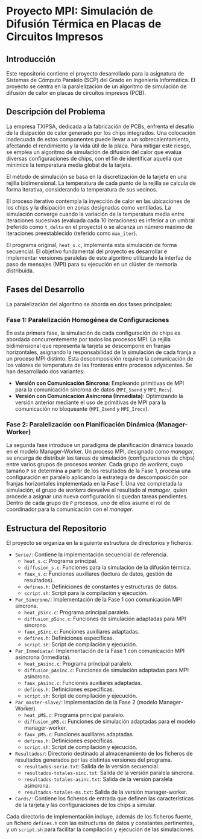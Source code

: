 # Proyecto MPI: Simulación de Difusión Térmica en Placas de Circuitos Impresos

## Introducción

Este repositorio contiene el proyecto desarrollado para la asignatura de Sistemas de Cómputo Paralelo (SCP) del Grado en Ingeniería Informática. El proyecto se centra en la paralelización de un algoritmo de simulación de difusión de calor en placas de circuitos impresos (PCB).

## Descripción del Problema

La empresa TXIPSA, dedicada a la fabricación de PCBs, enfrenta el desafío de la disipación de calor generado por los chips integrados. Una colocación inadecuada de estos componentes puede llevar a un sobrecalentamiento, afectando el rendimiento y la vida útil de la placa. Para mitigar este riesgo, se emplea un algoritmo de simulación de difusión del calor que evalúa diversas configuraciones de chips, con el fin de identificar aquella que minimice la temperatura media global de la tarjeta.

El método de simulación se basa en la discretización de la tarjeta en una rejilla bidimensional. La temperatura de cada punto de la rejilla se calcula de forma iterativa, considerando la temperatura de sus vecinos.

El proceso iterativo contempla la inyección de calor en las ubicaciones de los chips y la disipación en zonas designadas como ventiladas. La simulación converge cuando la variación de la temperatura media entre iteraciones sucesivas (evaluada cada 10 iteraciones) es inferior a un umbral (referido como `t_delta` en el proyecto) o se alcanza un número máximo de iteraciones preestablecido (referido como `max_iter`).

El programa original, `heat_s.c`, implementa esta simulación de forma secuencial. El objetivo fundamental del proyecto es desarrollar e implementar versiones paralelas de este algoritmo utilizando la interfaz de paso de mensajes (MPI) para su ejecución en un clúster de memoria distribuida.

## Fases del Desarrollo

La paralelización del algoritmo se aborda en dos fases principales:

### Fase 1: Paralelización Homogénea de Configuraciones

En esta primera fase, la simulación de cada configuración de chips es abordada concurrentemente por todos los procesos MPI. La rejilla bidimensional que representa la tarjeta se descompone en franjas horizontales, asignando la responsabilidad de la simulación de cada franja a un proceso MPI distinto. Esta descomposición requiere la comunicación de los valores de temperatura de las fronteras entre procesos adyacentes. Se han desarrollado dos variantes:
* **Versión con Comunicación Síncrona**: Empleando primitivas de MPI para la comunicación síncrona de datos (`MPI_Ssend` y `MPI_Recv`).
* **Versión con Comunicación Asíncrona (Inmediata)**: Optimizando la versión anterior mediante el uso de primitivas de MPI para la comunicación no bloqueante (`MPI_Isend` y `MPI_Irecv`).

### Fase 2: Paralelización con Planificación Dinámica (Manager-Worker)

La segunda fase introduce un paradigma de planificación dinámica basado en el modelo Manager-Worker. Un proceso MPI, designado como *manager*, se encarga de distribuir las tareas de simulación (configuraciones de chips) entre varios grupos de procesos *worker*. Cada grupo de *workers*, cuyo tamaño `P` se determina a partir de los resultados de la Fase 1, procesa una configuración en paralelo aplicando la estrategia de descomposición por franjas horizontales implementada en la Fase 1. Una vez completada la simulación, el grupo de *workers* devuelve el resultado al *manager*, quien procede a asignar una nueva configuración si quedan tareas pendientes. Dentro de cada grupo de `P` procesos, uno de ellos asume el rol de coordinador para la comunicación con el *manager*.

## Estructura del Repositorio

El proyecto se organiza en la siguiente estructura de directorios y ficheros:

* `Serie/`: Contiene la implementación secuencial de referencia.
    * `heat_s.c`: Programa principal.
    * `diffusion_s.c`: Funciones para la simulación de la difusión térmica.
    * `faux_s.c`: Funciones auxiliares (lectura de datos, gestión de resultados).
    * `defines.h`: Definiciones de constantes y estructuras de datos.
    * `script.sh`: Script para la compilación y ejecución.
* `Par_Sincrono/`: Implementación de la Fase 1 con comunicación MPI síncrona.
    * `heat_pSinc.c`: Programa principal paralelo.
    * `diffusion_pSinc.c`: Funciones de simulación adaptadas para MPI síncrono.
    * `faux_pSinc.c`: Funciones auxiliares adaptadas.
    * `defines.h`: Definiciones específicas.
    * `script.sh`: Script de compilación y ejecución.
* `Par_Inmediata/`: Implementación de la Fase 1 con comunicación MPI asíncrona (inmediata).
    * `heat_pAsinc.c`: Programa principal paralelo.
    * `diffusion_pAsinc.c`: Funciones de simulación adaptadas para MPI asíncrono.
    * `faux_pAsinc.c`: Funciones auxiliares adaptadas.
    * `defines.h`: Definiciones específicas.
    * `script.sh`: Script de compilación y ejecución.
* `Par_master-slave/`: Implementación de la Fase 2 (modelo Manager-Worker).
    * `heat_pMS.c`: Programa principal paralelo.
    * `diffusion_pMS.c`: Funciones de simulación adaptadas para el modelo manager-worker.
    * `faux_pMS.c`: Funciones auxiliares adaptadas.
    * `defines.h`: Definiciones específicas.
    * `script.sh`: Script de compilación y ejecución.
* `Resultados/`: Directorio destinado al almacenamiento de los ficheros de resultados generados por las distintas versiones del programa.
    * `resultados-serie.txt`: Salida de la versión secuencial.
    * `resultados-totales-sinc.txt`: Salida de la versión paralela síncrona.
    * `resultados-totales-asinc.txt`: Salida de la versión paralela asíncrona.
    * `resultados-totales-ms.txt`: Salida de la versión manager-worker.
* `Cards/`: Contiene los ficheros de entrada que definen las características de la tarjeta y las configuraciones de los chips a simular.

Cada directorio de implementación incluye, además de los ficheros fuente, un fichero `defines.h` con las estructuras de datos y constantes pertinentes, y un `script.sh` para facilitar la compilación y ejecución de las simulaciones.
